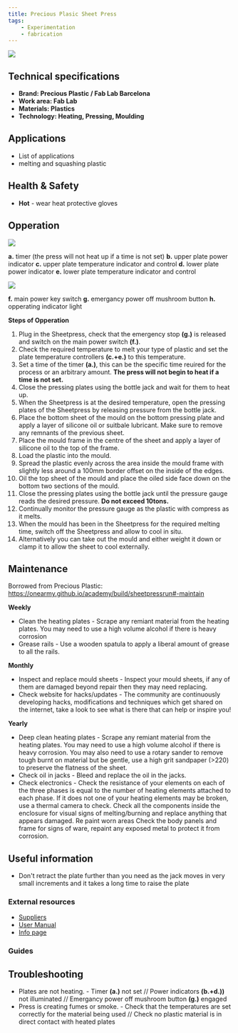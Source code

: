 ```yaml
---
title: Precious Plasic Sheet Press
tags: 
    - Experimentation
    - fabrication
---
```


![](../../assets/sheet-press-01.jpg)

## Technical specifications

- **Brand: Precious Plastic / Fab Lab Barcelona** 
- **Work area: Fab Lab** 
- **Materials: Plastics**
- **Technology: Heating, Pressing, Moulding**

## Applications

  - List of applications
  - melting and squashing plastic

## Health & Safety

- **Hot** - wear heat protective gloves

## Opperation

![](../../assets/sheet-press-controls-01.jpg)

**a.** timer (the press will not heat up if a time is not set)
**b.** upper plate power indicator
**c.** upper plate temperature indicator and control
**d.** lower plate power indicator
**e.** lower plate temperature indicator and control

![](../../assets/sheet-press-controls-02.jpg)

**f.** main power key switch
**g.** emergancy power off mushroom button
**h.** opperating indicator light

**Steps of Opperation**

1. Plug in the Sheetpress, check that the emergency stop **(g.)** is released and switch on the main power switch **(f.)**.
2. Check the required temperature to melt your type of plastic and set the plate temperature controllers **(c.+e.)** to this temperature.
3. Set a time of the timer **(a.)**, this can be the specific time reuired for the process or an arbitrary amount. **The press will not begin to heat if a time is not set.**
4. Close the pressing plates using the bottle jack and wait for them to heat up.
5. When the Sheetpress is at the desired temperature, open the pressing plates of the Sheetpress by releasing pressure from the bottle jack.
6. Place the bottom sheet of the mould on the bottom pressing plate and apply a layer of silicone oil or suitbale lubricant. Make sure to remove any remnants of the previous sheet.
7. Place the mould frame in the centre of the sheet and apply a layer of silicone oil to the top of the frame.
8. Load the plastic into the mould.
9. Spread the plastic evenly across the area inside the mould frame with slightly less around a 100mm border offset on the inside of the edges.
10. Oil the top sheet of the mould and place the oiled side face down on the bottom two sections of the mould.
11. Close the pressing plates using the bottle jack until the pressure gauge reads the desired pressure. **Do not exceed 10tons.**
12. Continually monitor the pressure gauge as the plastic with compress as it melts.
13. When the mould has been in the Sheetpress for the required melting time, switch off the Sheetpress and allow to cool in situ.
14. Alternatively you can take out the mould and either weight it down or clamp it to allow the sheet to cool externally.

## Maintenance 
Borrowed from Precious Plastic: https://onearmy.github.io/academy/build/sheetpressrun#-maintain 

**Weekly**
- Clean the heating plates - Scrape any remiant material from the heating plates. You may need to use a high volume alcohol if there is heavy corrosion
- Grease rails - Use a wooden spatula to apply a liberal amount of grease to all the rails.

**Monthly**
- Inspect and replace mould sheets - Inspect your mould sheets, if any of them are damaged beyond repair then they may need replacing.
- Check website for hacks/updates - The community are continuously developing hacks, modifications and techniques which get shared on the internet, take a look to see what is there that can help or inspire you!

**Yearly**
- Deep clean heating plates - Scrape any remiant material from the heating plates. You may need to use a high volume alcohol if there is heavy corrosion. You may also need to use a rotary sander to remove tough burnt on material but be gentle, use a high grit sandpaper (>220) to preserve the flatness of the sheet.
- Check oil in jacks - Bleed and replace the oil in the jacks.
- Check electronics - Check the resistance of your elements on each of the three phases is equal to the number of heating elements attached to each phase. If it does not one of your heating elements may be broken, use a thermal camera to check. Check all the components inside the enclosure for visual signs of melting/burning and replace anything that appears damaged. Re paint worn areas Check the body panels and frame for signs of ware, repaint any exposed metal to protect it from corrosion.

## Useful information

- Don't retract the plate further than you need as the jack moves in very small increments and it takes a long time to raise the plate

### External resources

  - [Suppliers](https://community.preciousplastic.com/academy/build/sheetpress)
  - [User Manual](https://community.preciousplastic.com/academy/build/sheetpressrun)
  - [Info page](https://community.preciousplastic.com/academy/build/sheetpress)

### Guides

## Troubleshooting

- Plates are not heating. - Timer **(a.)** not set // Power indicators **(b.+d.))** not illuminated // Emergancy power off mushroom button **(g.)** engaged
- Press is creating fumes or smoke. - Check that the temperatures are set correctly for the material being used // Check no plastic material is in direct contact with heated plates
